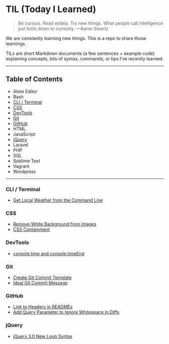 # TIL (Today I Learned)

> Be curious. Read widely. Try new things. What people call
> intelligence just boils down to curiosity. —Aaron Swartz

We are constantly learning new things. This is a repo to share those learnings.

TILs are short Markdown documents (a few sentences + example code)
explaining concepts, bits of syntax, commands, or tips I've recently learned.

---

## Table of Contents

  * Atom Editor
  * Bash
  * [CLI / Terminal](#cli--terminal)
  * [CSS](#css)
  * [DevTools](#devtools)
  * [Git](#git)
  * [GitHub](#github)
  * HTML
  * JavaScript
  * [jQuery](#jquery)
  * Laravel
  * PHP
  * SQL
  * Sublime Text
  * Vagrant
  * Wordpress

---

### CLI / Terminal

  * [Get Local Weather from the Command Line](https://github.com/mikesprague/til/blob/master/cli-terminal/get-local-weather.md)


### CSS

  * [Remove White Background from Images](https://github.com/mikesprague/til/blob/master/css/remove-white-background-from-images.md)
  * [CSS Containment](https://github.com/mikesprague/til/blob/master/css/css-containment.md)


### DevTools

  * [console.time and console.timeEnd](https://github.com/mikesprague/til/blob/master/devtools/console-time-and-console-timeend.md)


### Git

  * [Create Git Commit Template](https://github.com/mikesprague/til/blob/master/git/create-git-commit-template.md)
  * [Ideal Git Commit Message](https://github.com/mikesprague/til/blob/master/git/ideal-git-commit-message.md)


### GitHub

  * [Link to Headers in READMEs](https://github.com/mikesprague/til/blob/master/github/link-to-headers-in-readmes.md)
  * [Add Query Parameter to Ignore Whitespace in Diffs](https://github.com/mikesprague/til/blob/master/github/ignore-whitespace-in-diffs.md)


### jQuery

  * [jQuery 3.0 New Loop Syntax](https://github.com/mikesprague/til/blob/master/jquery/jquery-3-loop-syntax.md)
